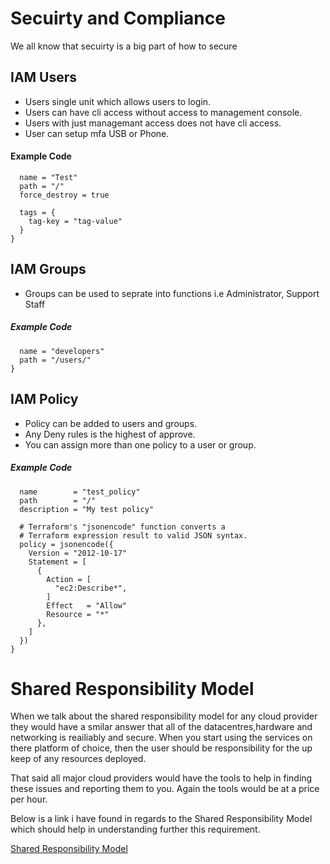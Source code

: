 # Secuirty and Compliance

We all know that secuirty is a big part of how to secure

## IAM Users

* Users single unit which allows users to login.
* Users can have cli access without access to management console.
* Users with just managemant access does not have cli access.
* User can setup mfa USB or Phone.

#### Example Code

```resource "aws_iam_user" "lb" {
  name = "Test"
  path = "/"
  force_destroy = true 

  tags = {
    tag-key = "tag-value"
  }
}
```

## IAM Groups

* Groups can be used to seprate into functions i.e Administrator, Support Staff

##### Example Code

```resource "aws_iam_group" "developers" {
  name = "developers"
  path = "/users/"
}
```

## IAM Policy

* Policy can be added to users and groups.
* Any Deny rules is the highest of approve.
* You can assign more than one policy to a user or group.

##### Example Code

```resource "aws_iam_policy" "policy" {
  name        = "test_policy"
  path        = "/"
  description = "My test policy"

  # Terraform's "jsonencode" function converts a
  # Terraform expression result to valid JSON syntax.
  policy = jsonencode({
    Version = "2012-10-17"
    Statement = [
      {
        Action = [
          "ec2:Describe*",
        ]
        Effect   = "Allow"
        Resource = "*"
      },
    ]
  })
}
```

# Shared Responsibility Model

When we talk about the shared responsibility model for any cloud provider they would have a smilar answer that all of the datacentres,hardware and networking is reailiably and secure.  When you start using the services on there platform of choice, then the user should be responsibility for the up keep of any resources deployed.

That said all major cloud providers would have the tools to help in finding these issues and reporting them to you.  Again the tools would be at a price per hour.

Below is a link i have found in regards to the Shared Responsibility Model which should help in understanding further this requirement.

[Shared Responsibility Model](https://www.cloudpassage.com/articles/shared-responsibility-model-explained/)
